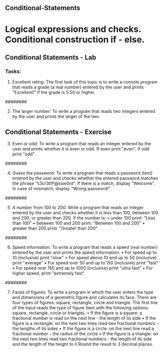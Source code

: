 ## Conditional-Statements

# Logical expressions and checks. Conditional construction if - else.

## Conditional Statements - Lab

### Tasks:

1. Excellent rating:
The first task of this topic is to write a console program that reads a grade (a real number) entered by the user and prints "Excellent!" if the grade is 5.50 or higher.

########

2. The larger number:
To write a program that reads two integers entered by the user and prints the larger of the two.


## Conditional Statements - Exercise


3. Even or odd:
To write a program that reads an integer entered by the user and prints whether it is even or odd. 
If even print "even", if odd print "odd".

########

4. Guess the password:
To write a program that reads a password (text) entered by the user and checks whether the entered password matches the phrase "s3cr3t!P@ssw0rd". If there is a match, display "Welcome". In case of mismatch, display "Wrong password!".

########

5. A number from 100 to 200:
Write a program that reads an integer entered by the user and checks whether it is less than 100, between 100 and 200, or greater than 200. If the number is:
 • under 100 print: "Less than 100"
 • between 100 and 200 print: "Between 100 and 200"
 • greater than 200 print: "Greater than 200"

########

6. Speed ​​information:
To write a program that reads a speed (real number) entered by the user and prints the speed information.
 • For speed up to 10 (inclusive) print "slow"
 • For speed above 10 and up to 50 (inclusive) print "average"
 • For speed over 50 and up to 150 (inclusive) print "fast"
 • For speed over 150 and up to 1000 (inclusive) print "ultra fast"
 • For higher speed, print "extremely fast"

########

7. Faces of figures:
To write a program in which the user enters the type and dimensions of a geometric figure and calculates its face. There are four types of figures: square, rectangle, circle and triangle. The first line of the input reads the type of figure (text with the following options: square, rectangle, circle or triangle).
 • If the figure is a square: a fractional number is read on the next line - the length of its side
 • If the figure is a rectangle: on the next two lines read two fractional numbers - the lengths of its sides
 • If the figure is a circle: on the next line read a fractional number - the radius of the circle
 • If the figure is a triangle: on the next two lines read two fractional numbers - the length of its side and the length of the height to it
Round the result to 3 decimal places.


